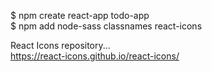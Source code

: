 $ npm create react-app todo-app  
$ npm add node-sass classnames react-icons  
  
React Icons repository...  
https://react-icons.github.io/react-icons/  
